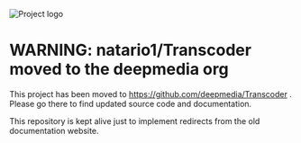![Project logo](assets/logo-256.png)

# WARNING: natario1/Transcoder moved to the deepmedia org

This project has been moved to https://github.com/deepmedia/Transcoder . 
Please go there to find updated source code and documentation.

This repository is kept alive just to implement redirects from the old documentation website.
